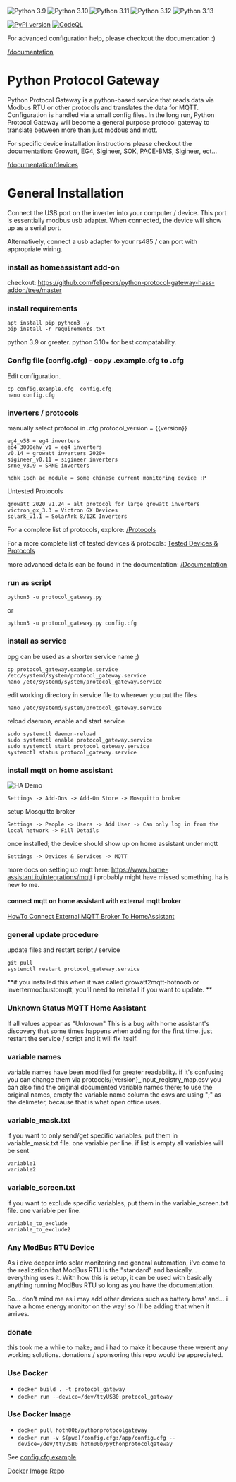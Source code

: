 
![Python 3.9](https://github.com/HotNoob/PythonProtocolGateway/actions/workflows/python-3.9.yml/badge.svg)
![Python 3.10](https://github.com/HotNoob/PythonProtocolGateway/actions/workflows/python-3.10.yml/badge.svg)
![Python 3.11](https://github.com/HotNoob/PythonProtocolGateway/actions/workflows/python-3.11.yml/badge.svg)
![Python 3.12](https://github.com/HotNoob/PythonProtocolGateway/actions/workflows/python-3.12.yml/badge.svg)
![Python 3.13](https://github.com/HotNoob/PythonProtocolGateway/actions/workflows/python-3.13.yml/badge.svg)

[![PyPI version](https://img.shields.io/pypi/v/python-protocol-gateway.svg)](https://pypi.org/project/python-protocol-gateway/)
[![CodeQL](https://github.com/HotNoob/PythonProtocolGateway/actions/workflows/github-code-scanning/codeql/badge.svg)](https://github.com/HotNoob/PythonProtocolGateway/actions/workflows/github-code-scanning/codeql)

For advanced configuration help, please checkout the documentation :)

[/documentation](/documentation)

# Python Protocol Gateway

Python Protocol Gateway is a python-based service that reads data via Modbus RTU or other protocols and translates the data for MQTT. 
Configuration is handled via a small config files. 
In the long run, Python Protocol Gateway will become a general purpose protocol gateway to translate between more than just modbus and mqtt. 

For specific device installation instructions please checkout the documentation:
Growatt, EG4, Sigineer, SOK, PACE-BMS, Sigineer, ect...

[/documentation/devices](/documentation/devices)

# General Installation
Connect the USB port on the inverter into your computer / device. This port is essentially modbus usb adapter.
When connected, the device will show up as a serial port. 
 
Alternatively, connect a usb adapter to your rs485 / can port with appropriate wiring. 

### install as homeassistant add-on
checkout:
https://github.com/felipecrs/python-protocol-gateway-hass-addon/tree/master

### install requirements
```
apt install pip python3 -y
pip install -r requirements.txt
```

python 3.9 or greater. python 3.10+ for best compatability. 

### Config file (config.cfg) - copy .example.cfg to .cfg
Edit configuration.
```
cp config.example.cfg  config.cfg
nano config.cfg
```

### inverters / protocols
manually select protocol in .cfg
protocol_version = {{version}}
```
eg4_v58 = eg4 inverters
eg4_3000ehv_v1 = eg4 inverters
v0.14 = growatt inverters 2020+
sigineer_v0.11 = sigineer inverters
srne_v3.9 = SRNE inverters

hdhk_16ch_ac_module = some chinese current monitoring device :P
```

Untested Protocols
```
growatt_2020_v1.24 = alt protocol for large growatt inverters
victron_gx_3.3 = Victron GX Devices
solark_v1.1 = SolarArk 8/12K Inverters
```

For a complete list of protocols, explore:
[/Protocols](/protocols)

For a more complete list of tested devices & protocols:
[Tested Devices & Protocols](documentation/usage/devices_and_protocols.csv)

more advanced details can be found in the documentation:
[/Documentation](/documentation)

### run as script
```
python3 -u protocol_gateway.py
```

or

```
python3 -u protocol_gateway.py config.cfg
```

### install as service
ppg can be used as a shorter service name ;)

```
cp protocol_gateway.example.service  /etc/systemd/system/protocol_gateway.service
nano /etc/systemd/system/protocol_gateway.service
```
edit working directory in service file to wherever you put the files
```
nano /etc/systemd/system/protocol_gateway.service
```
reload daemon, enable and start service
```
sudo systemctl daemon-reload
sudo systemctl enable protocol_gateway.service
sudo systemctl start protocol_gateway.service
systemctl status protocol_gateway.service
```

### install mqtt on home assistant
![HA Demo](https://raw.githubusercontent.com/HotNoob/InverterModBusToMQTT/main/images/home%20assistant%20example2.png)

```Settings -> Add-Ons -> Add-On Store -> Mosquitto broker```

setup Mosquitto broker

```Settings -> People -> Users -> Add User -> Can only log in from the local network -> Fill Details ```

once installed; the device should show up on home assistant under mqtt

```Settings -> Devices & Services -> MQTT ```

more docs on setting up mqtt here: https://www.home-assistant.io/integrations/mqtt
i probably might have missed something. ha is new to me.

#### connect mqtt on home assistant with external mqtt broker
[HowTo Connect External MQTT Broker To HomeAssistant](https://www.youtube.com/watch?v=sP2gYLYQat8)

### general update procedure
update files and restart script / service
```
git pull
systemctl restart protocol_gateway.service
```

**if you installed this when it was called growatt2mqtt-hotnoob or invertermodbustomqtt, you'll need to reinstall if you want to update. **

### Unknown Status MQTT Home Assistant 
If all values appear as "Unknown"
This is a bug with home assistant's discovery that some times happens when adding for the first time. just restart the service / script and it will fix itself. 

### variable names
variable names have been modified for greater readability. if it's confusing you can change them via protocols/{version}_input_registry_map.csv
you can also find the original documented variable names there; to use the original names, empty the variable name column
the csvs are using ";" as the delimeter, because that is what open office uses. 

### variable_mask.txt
if you want to only send/get specific variables, put them in variable_mask.txt file. one variable per line. if list is empty all variables will be sent
```
variable1
variable2
```

### variable_screen.txt
if you want to exclude specific variables, put them in the variable_screen.txt file. one variable per line.
```
variable_to_exclude
variable_to_exclude2
```

### Any ModBus RTU Device
As i dive deeper into solar monitoring and general automation, i've come to the realization that ModBus RTU is the "standard" and basically... everything uses it. With how this is setup, it can be used with basically anything running ModBus RTU so long as you have the documentation. 

So... don't mind me as i may add other devices such as battery bms' and... i have a home energy monitor on the way! so i'll be adding that when it arrives.

### donate
this took me a while to make; and i had to make it because there werent any working solutions. 
donations / sponsoring this repo would be appreciated.

### Use Docker
- ```docker build . -t protocol_gateway ```
- ```docker run --device=/dev/ttyUSB0 protocol_gateway```

### Use Docker Image
- ``` docker pull hotn00b/pythonprotocolgateway ``` 
- ```docker run -v $(pwd)/config.cfg:/app/config.cfg --device=/dev/ttyUSB0 hotn00b/pythonprotocolgateway```

See [config.cfg.example](/config.cfg.example)

[Docker Image Repo](https://hub.docker.com/r/hotn00b/pythonprotocolgateway)

